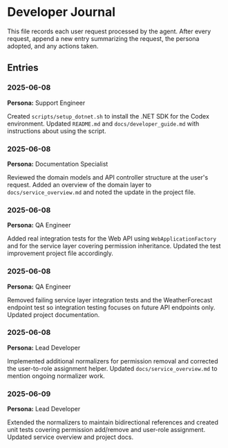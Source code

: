 # Developer Journal

This file records each user request processed by the agent. After every request, append a new entry summarizing the request, the persona adopted, and any actions taken.

## Entries

### 2025-06-08
**Persona:** Support Engineer

Created `scripts/setup_dotnet.sh` to install the .NET SDK for the Codex environment. Updated `README.md` and `docs/developer_guide.md` with instructions about using the script.


### 2025-06-08
**Persona:** Documentation Specialist

Reviewed the domain models and API controller structure at the user's request. Added an overview of the domain layer to `docs/service_overview.md` and noted the update in the project file.

### 2025-06-08
**Persona:** QA Engineer

Added real integration tests for the Web API using `WebApplicationFactory` and for the service layer covering permission inheritance. Updated the test improvement project file accordingly.

### 2025-06-08
**Persona:** QA Engineer

Removed failing service layer integration tests and the WeatherForecast endpoint test so integration testing focuses on future API endpoints only. Updated project documentation.

### 2025-06-08
**Persona:** Lead Developer

Implemented additional normalizers for permission removal and corrected the user-to-role assignment helper. Updated `docs/service_overview.md` to mention ongoing normalizer work.

### 2025-06-09
**Persona:** Lead Developer

Extended the normalizers to maintain bidirectional references and created unit tests covering permission add/remove and user-role assignment. Updated service overview and project docs.

